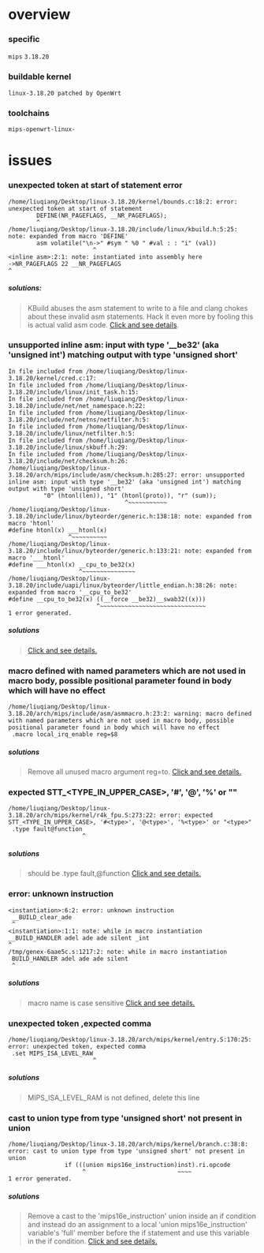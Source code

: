 # overview 

### specific
`mips`
`3.18.20`

### buildable kernel
`linux-3.18.20 patched by OpenWrt`

### toolchains
`mips-openwrt-linux-`

# issues

### unexpected token at start of statement error

```text
/home/liuqiang/Desktop/linux-3.18.20/kernel/bounds.c:18:2: error: unexpected token at start of statement
        DEFINE(NR_PAGEFLAGS, __NR_PAGEFLAGS);
        ^
/home/liuqiang/Desktop/linux-3.18.20/include/linux/kbuild.h:5:25: note: expanded from macro 'DEFINE'
        asm volatile("\n->" #sym " %0 " #val : : "i" (val))
                        ^
<inline asm>:2:1: note: instantiated into assembly here
->NR_PAGEFLAGS 22 __NR_PAGEFLAGS
^
```

##### solutions: 

>KBuild abuses the asm statement to write to a file and clang chokes about these invalid asm statements. Hack it even more by fooling this is actual valid asm code. 
>[Click and see details](https://blog.geekofia.in/android/patches/2019/05/20/unexpected-token-at-start-of-statement-patch.html).

### unsupported inline asm: input with type '__be32' (aka 'unsigned int') matching output with type 'unsigned short'

```text
In file included from /home/liuqiang/Desktop/linux-3.18.20/kernel/cred.c:17:
In file included from /home/liuqiang/Desktop/linux-3.18.20/include/linux/init_task.h:15:
In file included from /home/liuqiang/Desktop/linux-3.18.20/include/net/net_namespace.h:22:
In file included from /home/liuqiang/Desktop/linux-3.18.20/include/net/netns/netfilter.h:5:
In file included from /home/liuqiang/Desktop/linux-3.18.20/include/linux/netfilter.h:5:
In file included from /home/liuqiang/Desktop/linux-3.18.20/include/linux/skbuff.h:29:
In file included from /home/liuqiang/Desktop/linux-3.18.20/include/net/checksum.h:26:
/home/liuqiang/Desktop/linux-3.18.20/arch/mips/include/asm/checksum.h:285:27: error: unsupported inline asm: input with type '__be32' (aka 'unsigned int') matching output with type 'unsigned short'
          "0" (htonl(len)), "1" (htonl(proto)), "r" (sum));
                                 ^~~~~~~~~~~~
/home/liuqiang/Desktop/linux-3.18.20/include/linux/byteorder/generic.h:138:18: note: expanded from macro 'htonl'
#define htonl(x) ___htonl(x)
                 ^~~~~~~~~~~
/home/liuqiang/Desktop/linux-3.18.20/include/linux/byteorder/generic.h:133:21: note: expanded from macro '___htonl'
#define ___htonl(x) __cpu_to_be32(x)
                    ^~~~~~~~~~~~~~~~
/home/liuqiang/Desktop/linux-3.18.20/include/uapi/linux/byteorder/little_endian.h:38:26: note: expanded from macro '__cpu_to_be32'
#define __cpu_to_be32(x) ((__force __be32)__swab32((x)))
                         ^~~~~~~~~~~~~~~~~~~~~~~~~~~~~~~
1 error generated.
```

##### solutions

>[Click and see details.](https://www.linux-mips.org/archives/linux-mips/2015-02/msg00185.html)

### macro defined with named parameters which are not used in macro body, possible positional parameter found in body which will have no effect

```text
/home/liuqiang/Desktop/linux-3.18.20/arch/mips/include/asm/asmmacro.h:23:2: warning: macro defined with named parameters which are not used in macro body, possible positional parameter found in body which will have no effect
 .macro local_irq_enable reg=$8
```

##### solutions

>Remove all unused macro argument reg=to.
>[Click and see details.](https://github.com/Fuzion24/LLVM-Linux-Kernel/blob/74a384cc891239b953e545532a31df7f3c1d8f88/arch/mips/patches/mips-ias-remove-unused-macro-args.patch)

### expected STT_<TYPE_IN_UPPER_CASE>, '#<type>', '@<type>', '%<type>' or "<type>"

```text
/home/liuqiang/Desktop/linux-3.18.20/arch/mips/kernel/r4k_fpu.S:273:22: error: expected STT_<TYPE_IN_UPPER_CASE>, '#<type>', '@<type>', '%<type>' or "<type>"
 .type fault@function
                     ^
```

##### solutions

>should be .type fault,@function
>[Click and see details.](https://sourceware.org/binutils/docs/as/Type.html#Type)

### error: unknown instruction

```text
<instantiation>:6:2: error: unknown instruction
 __BUILD_clear_ade
 ^
<instantiation>:1:1: note: while in macro instantiation
__BUILD_HANDLER adel ade ade silent _int
^
/tmp/genex-6aae5c.s:1217:2: note: while in macro instantiation
 BUILD_HANDLER adel ade ade silent
 ^
```

##### solutions

>macro name is case sensitive
>[Click and see details.](https://source.puri.sm/Librem5/linux-emcraft/commit/158d3b2ad18ca4570c9929b9b31d298d86fa2c02)

### unexpected token ,expected comma

```text
/home/liuqiang/Desktop/linux-3.18.20/arch/mips/kernel/entry.S:170:25: error: unexpected token, expected comma
 .set MIPS_ISA_LEVEL_RAW
                        ^
```

##### solutions

>MIPS_ISA_LEVEL_RAM is not defined, delete this line

### cast to union type from type 'unsigned short' not present in union

```text
/home/liuqiang/Desktop/linux-3.18.20/arch/mips/kernel/branch.c:38:8: error: cast to union type from type 'unsigned short' not present in union
                if (((union mips16e_instruction)inst).ri.opcode
                     ^                          ~~~~
1 error generated.
```

##### solutions

>Remove a cast to the 'mips16e_instruction' union inside an if
condition and instead do an assignment to a local
'union mips16e_instruction' variable's 'full' member before the if
statement and use this variable in the if condition.
>[Click and see details.](vgithub.com/Fuzion24/LLVM-Linux-Kernel/blob/master/arch/mips/patches/ARCHIVE/mips-fix-cast-to-type-not-present-in-union.patch)

